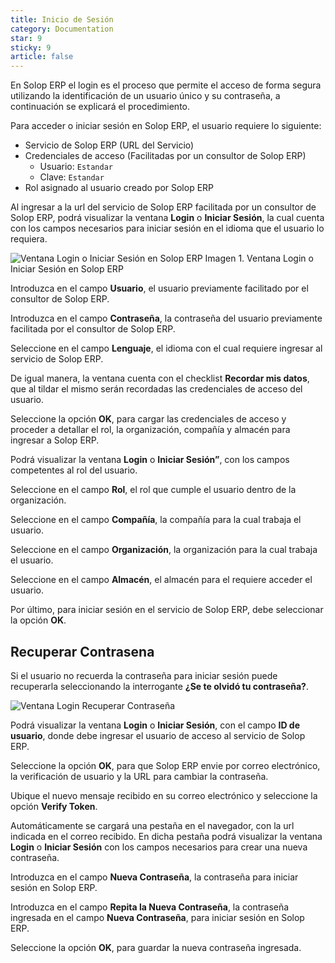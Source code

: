 ```yaml
---
title: Inicio de Sesión
category: Documentation
star: 9
sticky: 9
article: false
---
```


En Solop ERP el login es el proceso que permite el acceso de forma segura utilizando la identificación de un usuario único y su contraseña, a continuación se explicará el procedimiento.

Para acceder o iniciar sesión en Solop ERP, el usuario requiere lo siguiente:

- Servicio de Solop ERP (URL del Servicio)
- Credenciales de acceso (Facilitadas por un consultor de Solop ERP)
  - Usuario: `Estandar`
  - Clave: `Estandar`
- Rol asignado al usuario creado por Solop ERP

Al ingresar a la url del servicio de Solop ERP facilitada por un consultor de Solop ERP, podrá visualizar la ventana **Login** o **Iniciar Sesión**, la cual cuenta con los campos necesarios para iniciar sesión en el idioma que el usuario lo requiera.

![Ventana Login o Iniciar Sesión en Solop ERP](/assets/img/docs/basic-rules/bar-login-login2.png)
Imagen 1. Ventana Login o Iniciar Sesión en Solop ERP

Introduzca en el campo **Usuario**, el usuario previamente facilitado por el consultor de Solop ERP.

Introduzca en el campo **Contraseña**, la contraseña del usuario previamente facilitada por el consultor de Solop ERP.

Seleccione en el campo **Lenguaje**, el idioma con el cual requiere ingresar al servicio de Solop ERP.

De igual manera, la ventana cuenta con el checklist **Recordar mis datos**, que al tildar el mismo serán recordadas las credenciales de acceso del usuario.

Seleccione la opción **OK**, para cargar las credenciales de acceso y proceder a detallar el rol, la organización, compañía y almacén para ingresar a Solop ERP.

Podrá visualizar la ventana **Login** o **Iniciar Sesión”**, con los campos competentes al rol del usuario.

Seleccione en el campo **Rol**, el rol que cumple el usuario dentro de la organización.

Seleccione en el campo **Compañía**, la compañía para la cual trabaja el usuario.

Seleccione en el campo **Organización**, la organización para la cual trabaja el usuario.

Seleccione en el campo **Almacén**, el almacén para el requiere acceder el usuario.

Por último, para iniciar sesión en el servicio de Solop ERP, debe seleccionar la opción **OK**.

## Recuperar Contrasena

Si el usuario no recuerda la contraseña para iniciar sesión puede recuperarla seleccionando la interrogante **¿Se te olvidó tu contraseña?**.

![Ventana Login Recuperar Contraseña](/assets/img/docs/basic-rules/bar-login-login3.png)

Podrá visualizar la ventana **Login** o **Iniciar Sesión**, con el campo **ID de usuario**, donde debe ingresar el usuario de acceso al servicio de Solop ERP.

Seleccione la opción **OK**, para que Solop ERP envie por correo electrónico, la verificación de usuario y la URL para cambiar la contraseña.

Ubique el nuevo mensaje recibido en su correo electrónico y seleccione la opción **Verify Token**.

Automáticamente se cargará una pestaña en el navegador, con la url indicada en el correo recibido. En dicha pestaña podrá visualizar la ventana **Login** o **Iniciar Sesión** con los campos necesarios para crear una nueva contraseña.

Introduzca en el campo **Nueva Contraseña**, la contraseña para iniciar sesión en Solop ERP.

Introduzca en el campo **Repita la Nueva Contraseña**, la contraseña ingresada en el campo **Nueva Contraseña**, para iniciar sesión en Solop ERP.

Seleccione la opción **OK**, para guardar la nueva contraseña ingresada.